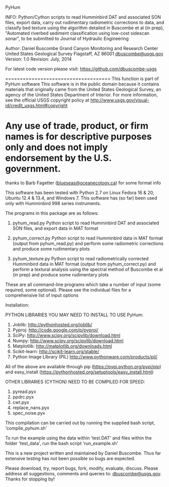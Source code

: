 PyHum

INFO:
Python/Cython scripts to read Humminbird DAT and associated SON files, export data, carry out rudimentary radiometric corrections to data, and classify bed texture using the algorithm detailed in Buscombe et al (in prep), "Automated riverbed sediment classification using low-cost sidescan sonar", to be submitted to Journal of Hydraulic Engineering

Author:    Daniel Buscombe
           Grand Canyon Monitoring and Research Center
           United States Geological Survey
           Flagstaff, AZ 86001
           dbuscombe@usgs.gov
Version: 1.0      Revision: July, 2014

For latest code version please visit:
https://github.com/dbuscombe-usgs

====================================
   This function is part of PyHum software
   This software is in the public domain because it contains materials that originally came 
   from the United States Geological Survey, an agency of the United States Department of Interior. 
   For more information, see the official USGS copyright policy at 
   http://www.usgs.gov/visual-id/credit_usgs.html#copyright

Any use of trade, product, or firm names is for descriptive purposes only and does not imply endorsement by the U.S. government. 
====================================

thanks to Barb Fagetter (blueseas@oceanecology.ca) for some format info

This software has been tested with Python 2.7 on Linux Fedora 16 & 20, Ubuntu 12.4 & 13.4, and Windows 7.
This software has (so far) been used only with Humminbird 998 series instruments. 

The programs in this package are as follows:
1) pyhum_read.py
Python script to read Humminbird DAT and associated SON files, and export data in MAT format

2) pyhum_correct.py
Python script to read Humminbird data in MAT format (output from pyhum_read.py) and perform some radiometric corrections and produce some rudimentary plots

3) pyhum_texture.py
Python script to read radiometrically corrected Humminbird data in MAT format (output from pyhum_correct.py) and perform a textural analysis using the spectral method of Buscombe et al (in prep) and produce some rudimentary plots

These are all command-line programs which take a number of input (some required, some optional). Please see the individual files for a comprehensive list of input options

Installation:

PYTHON LIBRARIES YOU MAY NEED TO INSTALL TO USE PyHum:
1) Joblib: http://pythonhosted.org/joblib/
2) Pyproj: http://code.google.com/p/pyproj/
3) SciPy: http://www.scipy.org/scipylib/download.html
4) Numpy: http://www.scipy.org/scipylib/download.html
5) Matplotlib: http://matplotlib.org/downloads.html
6) Scikit-learn: http://scikit-learn.org/stable/
7) Python Image LIbrary (PIL) http://www.pythonware.com/products/pil/

All of the above are available through pip (https://pypi.python.org/pypi/pip) and easy_install (https://pythonhosted.org/setuptools/easy_install.html)

OTHER LIBRARIES (CYTHON) NEED TO BE COMPILED FOR SPEED:
1) pyread.pyx
2) ppdrc.pyx
3) cwt.pyx
4) replace_nans.pyx
5) spec_noise.pyx

This compilation can be carried out by running the supplied bash script, 'compile_pyhum.sh'

To run the example using the data within 'test.DAT' and files within the folder 'test_data', run the bash script 'run_example.sh' 

This is a new project written and maintained by Daniel Buscombe. Thus far extensive testing has not been possible so bugs are expected. 

Please download, try, report bugs, fork, modify, evaluate, discuss. Please address all suggestions, comments and queries to: dbuscombe@usgs.gov. Thanks for stopping by! 



